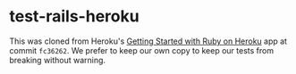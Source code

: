 # test-rails-heroku

This was cloned from Heroku's [Getting Started with Ruby on Heroku](https://github.com/heroku/ruby-getting-started) app at commit `fc36262`. We prefer to keep our own copy to keep our tests from breaking without warning.
